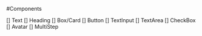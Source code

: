 #Components

[] Text
[] Heading
[] Box/Card
[] Button
[] TextInput
[] TextArea
[] CheckBox
[] Avatar
[] MultiStep